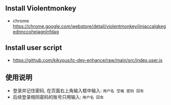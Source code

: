 ## Install Violentmonkey
* chrome
https://chrome.google.com/webstore/detail/violentmonkey/jinjaccalgkegednnccohejagnlnfdag

## Install user script
* https://github.com/kikyous/tc-dev-enhance/raw/main/src/index.user.js

## 使用说明
* 登录并记住密码, 在页面右上角输入框中输入: `用户名 空格 密码 回车`
* 后续登录相同密码的账号只用输入: `用户名 回车`
